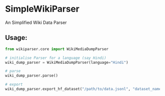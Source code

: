 # SimpleWikiParser
An Simplified Wiki Data Parser

## Usage:
```python
from wikiparser.core import WikiMediaDumpParser

# initialise Parser for a language (say Hindi)
wiki_dump_parser = WikiMediaDumpParser(language="Hindi")

# parse
wiki_dump_parser.parse()

# export
wiki_dump_parser.export_hf_dataset("/path/to/data.jsonl", "dataset_name")
```
